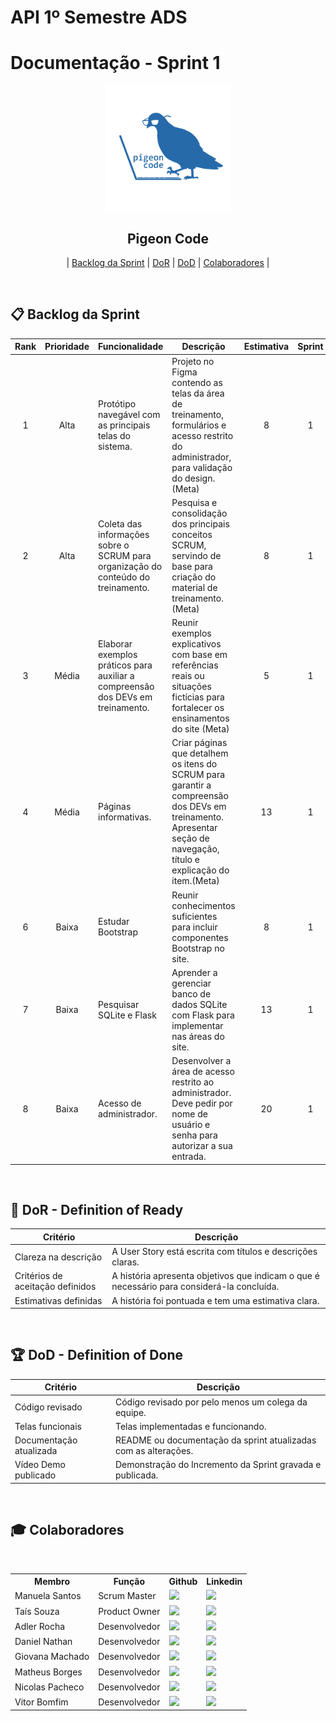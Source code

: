 # API 1º Semestre ADS

# Documentação - Sprint 1

<p align="center">
      <img src="../../img/logo-PigeonCode.png" alt="logo da equipe Pigeon Code" width="200">
      <h2 align="center"> Pigeon Code </h2>
</p>

<p align="center">
  | <a href ="#backlog-sprint"> Backlog da Sprint</a>  |   
  <a href ="#dor"> DoR</a> |
  <a href ="#dod"> DoD</a> |
  <a href ="#colaboradores"> Colaboradores</a> |
</p>
<br>

## 📋 Backlog da Sprint <a id="backlog-sprint"></a>

| Rank | Prioridade | Funcionalidade                                                                    | Descrição                                                                                                                                                                | Estimativa | Sprint | Status |
| :--: | :--------: | --------------------------------------------------------------------------------- | -------------------------------------------------------------------------------------------------------------------------------------------------------------------------| :--------: | :----: | :----: |
|  1   |    Alta    | Protótipo navegável com as principais telas do sistema.                           | Projeto no Figma contendo as telas da área de treinamento, formulários e acesso restrito do administrador, para validação do design.(Meta)                               |     8      |   1    |  ✅   |
|  2   |    Alta    | Coleta das informações sobre o SCRUM para organização do conteúdo do treinamento. | Pesquisa e consolidação dos principais conceitos SCRUM, servindo de base para criação do material de treinamento.(Meta)                                                  |     8      |   1    |  ✅   |
|  3   |   Média    | Elaborar exemplos práticos para auxiliar a compreensão dos DEVs em treinamento.   | Reunir exemplos explicativos com base em referências reais ou situações fictícias para fortalecer os ensinamentos do site (Meta)                                         |     5      |   1    |     |     
|  4   |   Média    | Páginas informativas.                                                             | Criar páginas que detalhem os itens do SCRUM para garantir a compreensão dos DEVs em treinamento. Apresentar seção de navegação, título e explicação do item.(Meta)      |     13     |   1    |     |     	                 |  5   |   Média    | Planejamento intuitivo.                                                           | Fazer diagrama das funcionalidades totais do Site, em conjunto com a pesquisa e utilização aprofundada do Astah.(Meta)                                                   |     13     |   1    |  ✅   |      
|  6   |   Baixa    | Estudar Bootstrap                                                                 | Reunir conhecimentos suficientes para incluir componentes Bootstrap no site.                                                                                             |     8      |   1    |  ✅   |     
|  7   |   Baixa    | Pesquisar SQLite e Flask                                                          | Aprender a gerenciar banco de dados SQLite com Flask para implementar nas áreas do site.                                                                                 |     13     |   1    |  ✅   |         
|  8   |   Baixa    | Acesso de administrador.                                                          | Desenvolver a área de acesso restrito ao administrador. Deve pedir por nome de usuário e senha para autorizar a sua entrada.                                             |     20     |   1    |     |    

<br>

## 📝 DoR - Definition of Ready <a id="dor"></a>

| Critério                         | Descrição                                                                                  |
| -------------------------------- | ------------------------------------------------------------------------------------------ |
| Clareza na descrição             | A User Story está escrita com títulos e descrições claras.                                 |
| Critérios de aceitação definidos | A história apresenta objetivos que indicam o que é necessário para considerá-la concluída. |
| Estimativas definidas            | A história foi pontuada e tem uma estimativa clara.                                        |

<br>

## 🏆 DoD - Definition of Done <a id="dod"></a>

| Critério                | Descrição                                                       |
| ----------------------- | --------------------------------------------------------------- |
| Código revisado         | Código revisado por pelo menos um colega da equipe.             |
| Telas funcionais        | Telas implementadas e funcionando.                              |
| Documentação atualizada | README ou documentação da sprint atualizadas com as alterações. |
| Vídeo Demo publicado    | Demonstração do Incremento da Sprint gravada e publicada.       |

<br>

## 🎓 Colaboradores <a id="colaboradores"></a>

<div align="center">
  <table>
    <tr>
      <th>Membro</th>
      <th>Função</th>
      <th>Github</th>
      <th>Linkedin</th>
    </tr>
    <tr>
      <td>Manuela Santos</td>
      <td>Scrum Master</td>
      <td><a href="https://github.com/manuoops"><img src="https://img.shields.io/badge/GitHub-100000?style=for-the-badge&logo=github&logoColor=white"></a></td>
      <td><a href="https://www.linkedin.com/in/manuela-santos-098797351/"><img src="https://img.shields.io/badge/LinkedIn-0077B5?style=for-the-badge&logo=linkedin&logoColor=white"></a></td>
    </tr>
    <tr>
      <td>Taís Souza</td>
      <td>Product Owner</td>
      <td><a href="https://github.com/tat4Souza"><img src="https://img.shields.io/badge/GitHub-100000?style=for-the-badge&logo=github&logoColor=white"></a></td>
      <td><a href="https://www.linkedin.com/in/tais-f-souza"><img src="https://img.shields.io/badge/LinkedIn-0077B5?style=for-the-badge&logo=linkedin&logoColor=white"></a></td>
    </tr>
    <tr>
      <td>Adler Rocha</td>
      <td>Desenvolvedor</td>
      <td><a href="https://github.com/AdlerR101"><img src="https://img.shields.io/badge/GitHub-100000?style=for-the-badge&logo=github&logoColor=white"></a></td>
      <td><a href="https://www.linkedin.com/in/adler-rocha-a98480216"><img src="https://img.shields.io/badge/LinkedIn-0077B5?style=for-the-badge&logo=linkedin&logoColor=white"></a></td>
    </tr>
    <tr>
      <td>Daniel Nathan</td>
      <td>Desenvolvedor</td>
      <td><a href="https://github.com/Danithan"><img src="https://img.shields.io/badge/GitHub-100000?style=for-the-badge&logo=github&logoColor=white"></a></td>
      <td><a href="https://www.linkedin.com/in/daniel-leite-28220b384/"><img src="https://img.shields.io/badge/LinkedIn-0077B5?style=for-the-badge&logo=linkedin&logoColor=white"></a></td>
    </tr>
     <tr>
      <td>Giovana Machado</td>
      <td>Desenvolvedor</td>
      <td><a href="https://github.com/giovana777"><img src="https://img.shields.io/badge/GitHub-100000?style=for-the-badge&logo=github&logoColor=white"></a></td>
      <td><a href="https://www.linkedin.com/in/giovana-machado-49b017384/"><img src="https://img.shields.io/badge/LinkedIn-0077B5?style=for-the-badge&logo=linkedin&logoColor=white"></a></td>
    </tr>
     <tr>
      <td>Matheus Borges</td>
      <td>Desenvolvedor</td>
      <td><a href="https://github.com/MGBorgess"><img src="https://img.shields.io/badge/GitHub-100000?style=for-the-badge&logo=github&logoColor=white"></a></td>
      <td><a href="https://www.linkedin.com/in/matheus-de-oliveira-b68bbb383"><img src="https://img.shields.io/badge/LinkedIn-0077B5?style=for-the-badge&logo=linkedin&logoColor=white"></a></td>
    </tr>
    <tr>
    <td>Nicolas Pacheco</td>
      <td>Desenvolvedor</td>
      <td><a href="https://github.com/Nocholas0"><img src="https://img.shields.io/badge/GitHub-100000?style=for-the-badge&logo=github&logoColor=white"></a></td>
      <td><a href="https://www.linkedin.com/in/nicolas-santos-pacheco-591216287/?utm_source=share&utm_campaign=sha…"><img src="https://img.shields.io/badge/LinkedIn-0077B5?style=for-the-badge&logo=linkedin&logoColor=white"></a></td>
    </tr>
    <tr>
      <td>Vitor Bomfim </td>
      <td>Desenvolvedor</td>
      <td><a href="https://github.com/VitorBomfim-12"><img src="https://img.shields.io/badge/GitHub-100000?style=for-the-badge&logo=github&logoColor=white"></a></td>
      <td><a href="https://www.linkedin.com/in/vitor-bomfim-122339289/"><img src="https://img.shields.io/badge/LinkedIn-0077B5?style=for-the-badge&logo=linkedin&logoColor=white"></a></td>
    </tr>
    <tr>
  </table>
</div>
